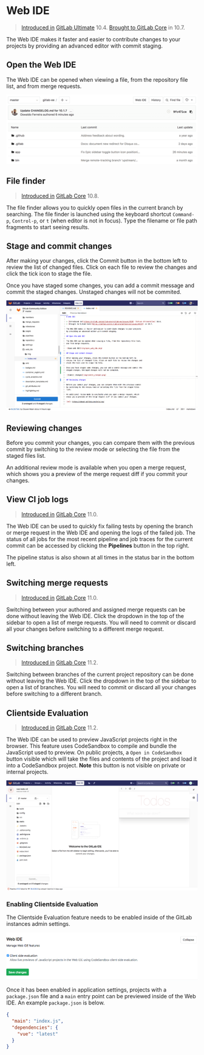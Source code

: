 # Web IDE

> [Introduced in](https://gitlab.com/gitlab-org/gitlab-ee/issues/4539) [GitLab Ultimate][ee] 10.4.
> [Brought to GitLab Core](https://gitlab.com/gitlab-org/gitlab-ce/issues/44157) in 10.7.

The Web IDE makes it faster and easier to contribute changes to your projects
by providing an advanced editor with commit staging.

## Open the Web IDE

The Web IDE can be opened when viewing a file, from the repository file list,
and from merge requests.

![Open Web IDE](img/open_web_ide.png)

## File finder

> [Introduced in](https://gitlab.com/gitlab-org/gitlab-ce/merge_requests/18323) [GitLab Core][ce] 10.8.

The file finder allows you to quickly open files in the current branch by
searching. The file finder is launched using the keyboard shortcut `Command-p`,
`Control-p`, or `t` (when editor is not in focus). Type the filename or
file path fragments to start seeing results.

## Stage and commit changes

After making your changes, click the Commit button in the bottom left to
review the list of changed files. Click on each file to review the changes and
click the tick icon to stage the file. 

Once you have staged some changes, you can add a commit message and commit the
staged changes. Unstaged changes will not be commited.

![Commit changes](img/commit_changes.png)

## Reviewing changes

Before you commit your changes, you can compare them with the previous commit
by switching to the review mode or selecting the file from the staged files
list.

An additional review mode is available when you open a merge request, which
shows you a preview of the merge request diff if you commit your changes.

## View CI job logs

> [Introduced in](https://gitlab.com/gitlab-org/gitlab-ce/merge_requests/19279) [GitLab Core][ce] 11.0.

The Web IDE can be used to quickly fix failing tests by opening the branch or
merge request in the Web IDE and opening the logs of the failed job. The status
of all jobs for the most recent pipeline and job traces for the current commit
can be accessed by clicking the **Pipelines** button in the top right.

The pipeline status is also shown at all times in the status bar in the bottom
left.

## Switching merge requests

> [Introduced in](https://gitlab.com/gitlab-org/gitlab-ce/merge_requests/19318) [GitLab Core][ce] 11.0.

Switching between your authored and assigned merge requests can be done without
leaving the Web IDE. Click the dropdown in the top of the sidebar to open a list 
of merge requests. You will need to commit or discard all your changes before
switching to a different merge request.

## Switching branches

> [Introduced in](https://gitlab.com/gitlab-org/gitlab-ce/merge_requests/20850) [GitLab Core][ce] 11.2.

Switching between branches of the current project repository can be done without
leaving the Web IDE. Click the dropdown in the top of the sidebar to open a list 
of branches. You will need to commit or discard all your changes before
switching to a different branch.

## Clientside Evaluation

> [Introduced in](https://gitlab.com/gitlab-org/gitlab-ce/merge_requests/19764) [GitLab Core][ce] 11.2.

The Web IDE can be used to preview JavaScript projects right in the browser. This
feature uses CodeSandbox to compile and bundle the JavaScript used to preview.
On public projects, a `Open in CodeSandbox` button visible which will take
the files and contents of the project and load it into a CodeSandbox project.
**Note** this button is not visible on private or internal projects.

![Web IDE Clientside Evaluation](img/clientside_evaluation.png)

### Enabling Clientside Evaluation

The Clientside Evaluation feature needs to be enabled inside of the GitLab instances
admin settings.

![Admin Clientside Evaluation setting](img/admin_clientside_evaluation.png)

Once it has been enabled in application settings, projects with a `package.json` file
and a `main` entry point can be previewed inside of the Web IDE. An example `package.json`
is below.

```json
{
  "main": "index.js",
  "dependencies": {
    "vue": "latest"
  }
}
```

[ce]: https://about.gitlab.com/pricing/
[ee]: https://about.gitlab.com/pricing/
